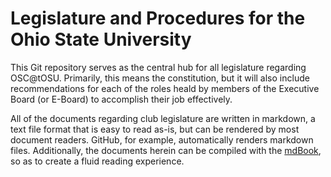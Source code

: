 # Legislature and Procedures for the Ohio State University

This Git repository serves as the central hub for all legislature regarding OSC@tOSU.
Primarily, this means the constitution, but it will also include recommendations for
each of the roles heald by members of the Executive Board (or E-Board) to accomplish
their job effectively.

All of the documents regarding club legislature are written in markdown, a text file
format that is easy to read as-is, but can be rendered by most document readers. GitHub,
for example, automatically renders markdown files. Additionally, the documents herein
can be compiled with the [mdBook](https://github.com/rust-lang/mdBook), so as to create
a fluid reading experience.
